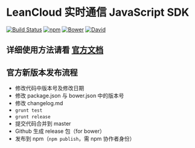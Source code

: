 # LeanCloud 实时通信 JavaScript SDK
[![Build Status](https://img.shields.io/travis/leancloud/js-realtime-sdk.svg)](https://travis-ci.org/leancloud/js-realtime-sdk) [![npm](https://img.shields.io/npm/v/leancloud-realtime.svg)](https://www.npmjs.com/package/leancloud-realtime) [![Bower](https://img.shields.io/bower/v/leancloud-realtime.svg)]() [![David](https://img.shields.io/david/leancloud/js-realtime-sdk.svg)](https://david-dm.org/leancloud/js-realtime-sdk)

## 详细使用方法请看 [官方文档](https://leancloud.cn/docs/js_realtime.html)

## 官方新版本发布流程

* 修改代码中版本号及修改日期
* 修改 package.json 与 bower.json 中的版本号
* 修改 changelog.md
* `grunt test`
* `grunt release`
* 提交代码合并到 master
* Github 生成 release 包（for bower）
* 发布到 npm（`npm publish`，需 npm 协作者身份）
